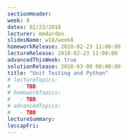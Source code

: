 ```yaml
---
sectionHeader:
week: 8
dates: 02/23/2018
lecturer: mmdarden
slidesName: w18/week8
homeworkRelease: 2018-02-23 11:00:00
lectureRelease: 2018-02-23 11:00:00
advancedThisWeek: true
solutionRelease: 2018-03-08 00:00:00
title: "Unit Testing and Python"
# lectureTopics:
#   - TBD
# homeworkTopics:
#   - TBD
# advancedTopics:
#   - TBD
lectureSummary:
leccapFri:
---
```

